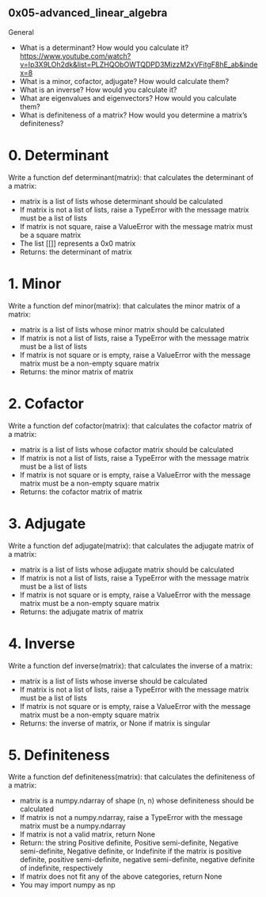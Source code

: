 ## 0x05-advanced_linear_algebra
General
- What is a determinant? How would you calculate it?
    https://www.youtube.com/watch?v=Ip3X9LOh2dk&list=PLZHQObOWTQDPD3MizzM2xVFitgF8hE_ab&index=8
- What is a minor, cofactor, adjugate? How would calculate them?
- What is an inverse? How would you calculate it?
- What are eigenvalues and eigenvectors? How would you calculate them?
- What is definiteness of a matrix? How would you determine a matrix’s definiteness?

# 0. Determinant
Write a function def determinant(matrix): that calculates the determinant of a matrix:

- matrix is a list of lists whose determinant should be calculated
- If matrix is not a list of lists, raise a TypeError with the message matrix must be a list of lists
- If matrix is not square, raise a ValueError with the message matrix must be a square matrix
- The list [[]] represents a 0x0 matrix
- Returns: the determinant of matrix

# 1. Minor
Write a function def minor(matrix): that calculates the minor matrix of a matrix:

- matrix is a list of lists whose minor matrix should be calculated
- If matrix is not a list of lists, raise a TypeError with the message matrix must be a list of lists
- If matrix is not square or is empty, raise a ValueError with the message matrix must be a non-empty square matrix
- Returns: the minor matrix of matrix

# 2. Cofactor
Write a function def cofactor(matrix): that calculates the cofactor matrix of a matrix:

- matrix is a list of lists whose cofactor matrix should be calculated
- If matrix is not a list of lists, raise a TypeError with the message matrix must be a list of lists
- If matrix is not square or is empty, raise a ValueError with the message matrix must be a non-empty square matrix
- Returns: the cofactor matrix of matrix

# 3. Adjugate
Write a function def adjugate(matrix): that calculates the adjugate matrix of a matrix:

- matrix is a list of lists whose adjugate matrix should be calculated
- If matrix is not a list of lists, raise a TypeError with the message matrix must be a list of lists
- If matrix is not square or is empty, raise a ValueError with the message matrix must be a non-empty square matrix
- Returns: the adjugate matrix of matrix

# 4. Inverse
Write a function def inverse(matrix): that calculates the inverse of a matrix:

- matrix is a list of lists whose inverse should be calculated
- If matrix is not a list of lists, raise a TypeError with the message matrix must be a list of lists
- If matrix is not square or is empty, raise a ValueError with the message matrix must be a non-empty square matrix
- Returns: the inverse of matrix, or None if matrix is singular

# 5. Definiteness
Write a function def definiteness(matrix): that calculates the definiteness of a matrix:

- matrix is a numpy.ndarray of shape (n, n) whose definiteness should be calculated
- If matrix is not a numpy.ndarray, raise a TypeError with the message matrix must be a numpy.ndarray
- If matrix is not a valid matrix, return None
- Return: the string Positive definite, Positive semi-definite, Negative semi-definite, Negative definite, or Indefinite if the matrix is positive definite, positive semi-definite, negative semi-definite, negative definite of indefinite, respectively
- If matrix does not fit any of the above categories, return None
- You may import numpy as np
